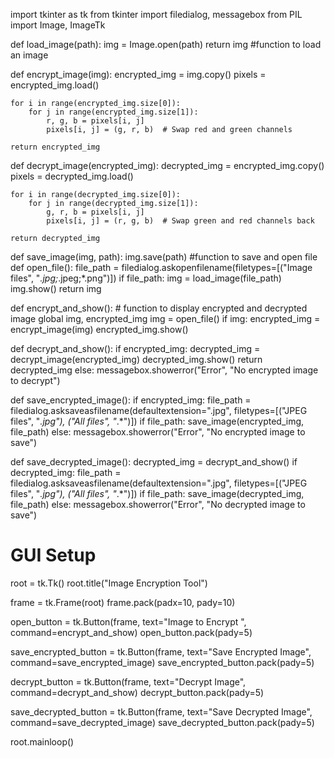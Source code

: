 
import tkinter as tk
from tkinter import filedialog, messagebox
from PIL import Image, ImageTk   

def load_image(path):
    img = Image.open(path)
    return img    #function to load an image

def encrypt_image(img):
    encrypted_img = img.copy()
    pixels = encrypted_img.load()
    
    for i in range(encrypted_img.size[0]):
        for j in range(encrypted_img.size[1]):
            r, g, b = pixels[i, j]
            pixels[i, j] = (g, r, b)  # Swap red and green channels  
            
    return encrypted_img

def decrypt_image(encrypted_img):
    decrypted_img = encrypted_img.copy()
    pixels = decrypted_img.load()
    
    for i in range(decrypted_img.size[0]):
        for j in range(decrypted_img.size[1]):
            g, r, b = pixels[i, j]
            pixels[i, j] = (r, g, b)  # Swap green and red channels back  
             
    return decrypted_img

def save_image(img, path):
    img.save(path)
#function to save and open file
def open_file():
    file_path = filedialog.askopenfilename(filetypes=[("Image files", "*.jpg;*.jpeg;*.png")])
    if file_path:
        img = load_image(file_path)
        img.show()
        return img

def encrypt_and_show():    # function to display encrypted and decrypted image
    global img, encrypted_img
    img = open_file()
    if img:
        encrypted_img = encrypt_image(img)
        encrypted_img.show()

def decrypt_and_show():
    if encrypted_img:
        decrypted_img = decrypt_image(encrypted_img)
        decrypted_img.show()
        return decrypted_img
    else:
        messagebox.showerror("Error", "No encrypted image to decrypt")

def save_encrypted_image():
    if encrypted_img:
        file_path = filedialog.asksaveasfilename(defaultextension=".jpg", filetypes=[("JPEG files", "*.jpg"), ("All files", "*.*")])
        if file_path:
            save_image(encrypted_img, file_path)
    else:
        messagebox.showerror("Error", "No encrypted image to save")

def save_decrypted_image():
    decrypted_img = decrypt_and_show()
    if decrypted_img:
        file_path = filedialog.asksaveasfilename(defaultextension=".jpg", filetypes=[("JPEG files", "*.jpg"), ("All files", "*.*")])
        if file_path:
            save_image(decrypted_img, file_path)
    else:
        messagebox.showerror("Error", "No decrypted image to save")  
# GUI Setup
root = tk.Tk()
root.title("Image Encryption Tool")

frame = tk.Frame(root)
frame.pack(padx=10, pady=10)

open_button = tk.Button(frame, text="Image to Encrypt ", command=encrypt_and_show)
open_button.pack(pady=5)

save_encrypted_button = tk.Button(frame, text="Save Encrypted Image", command=save_encrypted_image)
save_encrypted_button.pack(pady=5)

decrypt_button = tk.Button(frame, text="Decrypt Image", command=decrypt_and_show)
decrypt_button.pack(pady=5)

save_decrypted_button = tk.Button(frame, text="Save Decrypted Image", command=save_decrypted_image)
save_decrypted_button.pack(pady=5)

root.mainloop()
